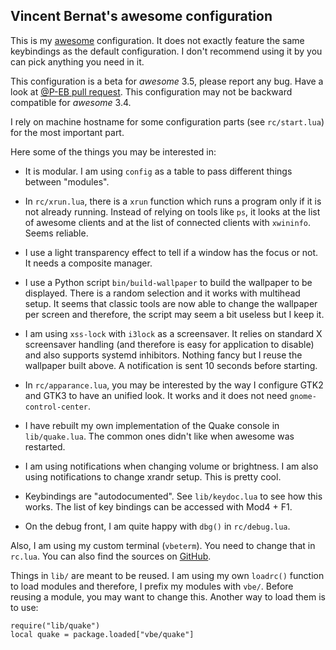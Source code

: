 Vincent Bernat's awesome configuration
--------------------------------------

This is my [awesome](http://awesome.naquadah.org) configuration. It
does not exactly feature the same keybindings as the default
configuration. I don't recommend using it by you can pick anything you
need in it.

This configuration is a beta for _awesome_ 3.5, please report any bug.
Have a look at [@P-EB pull request](https://github.com/vincentbernat/awesome-configuration/pull/5).
This configuration may not be backward compatible for _awesome_ 3.4.

I rely on machine hostname for some configuration parts (see
`rc/start.lua`) for the most important part.

Here some of the things you may be interested in:

 - It is modular. I am using `config` as a table to pass different
   things between "modules".

 - In `rc/xrun.lua`, there is a `xrun` function which runs a program
   only if it is not already running. Instead of relying on tools like
   `ps`, it looks at the list of awesome clients and at the list of
   connected clients with `xwininfo`. Seems reliable.

 - I use a light transparency effect to tell if a window has the focus
   or not. It needs a composite manager.

 - I use a Python script `bin/build-wallpaper` to build the wallpaper
   to be displayed. There is a random selection and it works with
   multihead setup. It seems that classic tools are now able to change
   the wallpaper per screen and therefore, the script may seem a bit
   useless but I keep it.

 - I am using `xss-lock` with `i3lock` as a screensaver. It relies on
   standard X screensaver handling (and therefore is easy for
   application to disable) and also supports systemd
   inhibitors. Nothing fancy but I reuse the wallpaper built above. A
   notification is sent 10 seconds before starting.

 - In `rc/apparance.lua`, you may be interested by the way I configure
   GTK2 and GTK3 to have an unified look. It works and it does not
   need `gnome-control-center`.

 - I have rebuilt my own implementation of the Quake console in
   `lib/quake.lua`. The common ones didn't like when awesome was
   restarted.

 - I am using notifications when changing volume or brightness. I am
   also using notifications to change xrandr setup. This is pretty
   cool.
 
 - Keybindings are "autodocumented". See `lib/keydoc.lua` to see how
   this works. The list of key bindings can be accessed with Mod4 +
   F1.
   
 - On the debug front, I am quite happy with `dbg()` in
   `rc/debug.lua`.

Also, I am using my custom terminal (`vbeterm`). You need to change
that in `rc.lua`. You can also find the sources on
[GitHub](https://github.com/vincentbernat/vbeterm).

Things in `lib/` are meant to be reused. I am using my own `loadrc()`
function to load modules and therefore, I prefix my modules with
`vbe/`. Before reusing a module, you may want to change this. Another
way to load them is to use:

	require("lib/quake")
	local quake = package.loaded["vbe/quake"]
